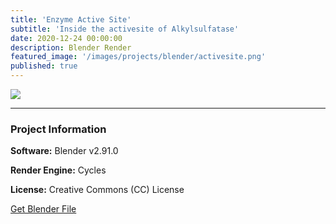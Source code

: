 ```yaml
---
title: 'Enzyme Active Site'
subtitle: 'Inside the activesite of Alkylsulfatase'
date: 2020-12-24 00:00:00
description: Blender Render
featured_image: '/images/projects/blender/activesite.png'
published: true
---
```


![](/images/projects/blender/activesite.png)

---

### Project Information

**Software:** Blender v2.91.0

**Render Engine:** Cycles

**License:** Creative Commons (CC) License

<a href="https://github.com/davidkastner/illustratedatom/tree/master/files/activesite.blend" class="button button--large">Get Blender File</a>
